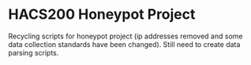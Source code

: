 # HACS200 Honeypot Project

Recycling scripts for honeypot project (ip addresses removed and some data collection standards have been changed). Still need to create data parsing scripts.
